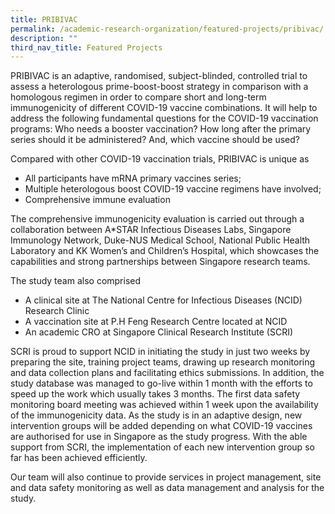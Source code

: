 ```yaml
---
title: PRIBIVAC
permalink: /academic-research-organization/featured-projects/pribivac/
description: ""
third_nav_title: Featured Projects
---
```

PRIBIVAC is an adaptive, randomised, subject-blinded, controlled trial to assess a heterologous prime-boost-boost strategy in comparison with a homologous regimen in order to compare short and long-term immunogenicity of different COVID-19 vaccine combinations. It will help to address the following fundamental questions for the COVID-19 vaccination programs: Who needs a booster vaccination? How long after the primary series should it be administered? And, which vaccine should be used?

Compared with other COVID-19 vaccination trials, PRIBIVAC is unique as

*   All participants have mRNA primary vaccines series;
*   Multiple heterologous boost COVID-19 vaccine regimens have involved;
*   Comprehensive immune evaluation

The comprehensive immunogenicity evaluation is carried out through a collaboration between A\*STAR Infectious Diseases Labs, Singapore Immunology Network, Duke-NUS Medical School, National Public Health Laboratory and KK Women’s and Children’s Hospital, which showcases the capabilities and strong partnerships between Singapore research teams.

The study team also comprised

*   A clinical site at The National Centre for Infectious Diseases (NCID) Research Clinic
*   A vaccination site at P.H Feng Research Centre located at NCID
*   An academic CRO at Singapore Clinical Research Institute (SCRI)

SCRI is proud to support NCID in initiating the study in just two weeks by preparing the site, training project teams, drawing up research monitoring and data collection plans and facilitating ethics submissions. In addition, the study database was managed to go-live within 1 month with the efforts to speed up the work which usually takes 3 months. The first data safety monitoring board meeting was achieved within 1 week upon the availability of the immunogenicity data. As the study is in an adaptive design, new intervention groups will be added depending on what COVID-19 vaccines are authorised for use in Singapore as the study progress. With the able support from SCRI, the implementation of each new intervention group so far has been achieved efficiently.

Our team will also continue to provide services in project management, site and data safety monitoring as well as data management and analysis for the study.
